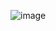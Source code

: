 ![image](https://user-images.githubusercontent.com/77952321/162685231-7567bce8-0889-4b08-bed1-886457d5b63c.png)
